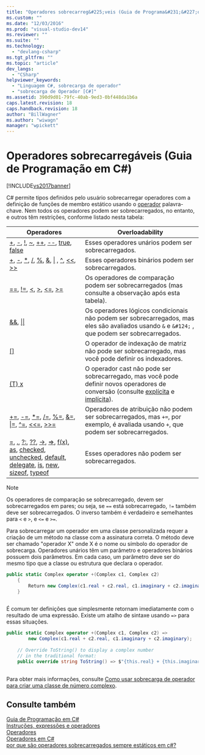 ```yaml
---
title: "Operadores sobrecarreg&#225;veis (Guia de Programa&#231;&#227;o em C#) | Microsoft Docs"
ms.custom: ""
ms.date: "12/03/2016"
ms.prod: "visual-studio-dev14"
ms.reviewer: ""
ms.suite: ""
ms.technology: 
  - "devlang-csharp"
ms.tgt_pltfrm: ""
ms.topic: "article"
dev_langs: 
  - "CSharp"
helpviewer_keywords: 
  - "Linguagem C#, sobrecarga de operador"
  - "sobrecarga de Operador [C#]"
ms.assetid: 390d9d01-79fc-40ab-9ed3-0bf448da1b6a
caps.latest.revision: 18
caps.handback.revision: 18
author: "BillWagner"
ms.author: "wiwagn"
manager: "wpickett"
---
```

# Operadores sobrecarreg&#225;veis (Guia de Programa&#231;&#227;o em C#)
[!INCLUDE[vs2017banner](../../../csharp/includes/vs2017banner.md)]

C\# permite tipos definidos pelo usuário sobrecarregar operadores com a definição de funções de membro estático usando o [operador](../../../csharp/language-reference/keywords/operator.md) palavra\-chave.  Nem todos os operadores podem ser sobrecarregados, no entanto, e outros têm restrições, conforme listado nesta tabela:  
  
|Operadores|Overloadability|  
|----------------|---------------------|  
|[\+](../../../csharp/language-reference/operators/addition-operator.md), [\-](../../../csharp/language-reference/operators/subtraction-operator.md), [\!](../../../csharp/language-reference/operators/logical-negation-operator.md), [~](../../../csharp/language-reference/operators/bitwise-complement-operator.md), [\+\+](../../../csharp/language-reference/operators/increment-operator.md), [\-\-](../../../csharp/language-reference/operators/decrement-operator.md), [true](../../../csharp/language-reference/keywords/true.md), [false](../../../csharp/language-reference/keywords/false.md)|Esses operadores unários podem ser sobrecarregados.|  
|[\+](../../../csharp/language-reference/operators/addition-operator.md), [\-](../../../csharp/language-reference/operators/subtraction-operator.md), [\*](../../../csharp/language-reference/operators/multiplication-operator.md), [\/](../../../csharp/language-reference/operators/division-operator.md), [%](../../../csharp/language-reference/operators/modulus-operator.md), [&](../../../visual-basic/language-reference/operators/and-operator.md),                               [&#124;](../../../csharp/language-reference/operators/or-operator.md) , [^](../../../visual-basic/language-reference/operators/xor-operator.md), [\<\<](../../../csharp/language-reference/operators/left-shift-operator.md), [\>\>](../Topic/%3E%3E%20Operator%20\(C%23%20Reference\).md)|Esses operadores binários podem ser sobrecarregados.|  
|[\=\=](../../../csharp/language-reference/operators/equality-comparison-operator.md), [\!\=](../../../csharp/language-reference/operators/not-equal-operator.md), [\<](../Topic/%3C%20Operator%20\(C%23%20Reference\).md), [\>](../../../csharp/language-reference/operators/greater-than-operator.md), [\<\=](../../../csharp/language-reference/operators/less-than-equal-operator.md), [\>\=](../Topic/%3E=%20Operator%20\(C%23%20Reference\).md)|Os operadores de comparação podem ser sobrecarregados \(mas consulte a observação após esta tabela\).|  
|[&&](../../../csharp/language-reference/operators/conditional-and-operator.md), [&#124;&#124;](../../../csharp/language-reference/operators/conditional-or-operator.md)|Os operadores lógicos condicionais não podem ser sobrecarregados, mas eles são avaliados usando `&` e                               `&#124;` , que podem ser sobrecarregados.|  
|[&#91;&#93;](../../../csharp/language-reference/operators/index-operator.md)|O operador de indexação de matriz não pode ser sobrecarregado, mas você pode definir os indexadores.|  
|[\(T\) x](../../../csharp/language-reference/operators/invocation-operator.md)|O operador cast não pode ser sobrecarregado, mas você pode definir novos operadores de conversão \(consulte [explícita](../../../csharp/language-reference/keywords/explicit.md) e [implícita](../../../csharp/language-reference/keywords/implicit.md)\).|  
|[\+\=](../../../csharp/language-reference/operators/addition-assignment-operator.md), [\-\=](../../../csharp/language-reference/operators/subtraction-assignment-operator-1.md), [\*\=](../../../visual-basic/language-reference/operators/multiplication-assignment-operator.md), [\/\=](../../../csharp/language-reference/operators/subtraction-assignment-operator.md), [%\=](../../../csharp/language-reference/operators/modulus-assignment-operator.md), [&\=](../../../csharp/language-reference/operators/and-assignment-operator.md), [&#124;\=](../../../csharp/language-reference/operators/or-assignment-operator.md), [^\=](../../../csharp/language-reference/operators/xor-assignment-operator.md), [\<\<\=](../../../csharp/language-reference/operators/left-shift-assignment-operator.md), [\>\>\=](../../../csharp/language-reference/operators/right-shift-assignment-operator.md)|Operadores de atribuição não podem ser sobrecarregados, mas `+=`, por exemplo, é avaliada usando `+`, que podem ser sobrecarregados.|  
|[\=](../../../csharp/language-reference/operators/assignment-operator.md), [.](../../../csharp/language-reference/operators/member-access-operator.md), [?:](../../../csharp/language-reference/operators/conditional-operator.md), [??](../../../csharp/language-reference/operators/null-conditional-operator.md), [\-\>](../../../csharp/language-reference/operators/dereference-operator.md), [\=\>](../../../csharp/language-reference/operators/lambda-operator.md), [f\(x\)](../../../csharp/language-reference/operators/invocation-operator.md), [as](../../../csharp/language-reference/keywords/as.md), [checked](../../../csharp/language-reference/keywords/checked.md), [unchecked](../../../csharp/language-reference/keywords/unchecked.md), [default](../../../csharp/programming-guide/generics/default-keyword-in-generic-code.md), [delegate](../../../csharp/programming-guide/statements-expressions-operators/anonymous-methods.md), [is](../../../csharp/language-reference/keywords/is.md), [new](../../../csharp/language-reference/keywords/new.md), [sizeof](../../../csharp/language-reference/keywords/sizeof.md), [typeof](../../../csharp/language-reference/keywords/typeof.md)|Esses operadores não podem ser sobrecarregados.|  
  
> [!NOTE]
>  Os operadores de comparação se sobrecarregado, devem ser sobrecarregados em pares; ou seja, se `==` está sobrecarregado, `!=` também deve ser sobrecarregados.  O inverso também é verdadeiro e semelhantes para `<` e `>`, e `<=` e `>=`.  
  
 Para sobrecarregar um operador em uma classe personalizada requer a criação de um método na classe com a assinatura correta.  O método deve ser chamado "operador X" onde X é o nome ou símbolo do operador de sobrecarga.  Operadores unários têm um parâmetro e operadores binários possuem dois parâmetros.  Em cada caso, um parâmetro deve ser do mesmo tipo que a classe ou estrutura que declara o operador.  
  
```c#  
public static Complex operator +(Complex c1, Complex c2)  
    {  
        Return new Complex(c1.real + c2.real, c1.imaginary + c2.imaginary);  
    }  
  
```  
  
 É comum ter definições que simplesmente retornam imediatamente com o resultado de uma expressão.  Existe um atalho de sintaxe usando `=>` para essas situações.  
  
```c#  
public static Complex operator +(Complex c1, Complex c2) =>  
        new Complex(c1.real + c2.real, c1.imaginary + c2.imaginary);  
  
    // Override ToString() to display a complex number   
    // in the traditional format:  
    public override string ToString() => $"{this.real} + {this.imaginary}";  
  
```  
  
 Para obter mais informações, consulte [Como usar sobrecarga de operador para criar uma classe de número complexo](../../../csharp/programming-guide/statements-expressions-operators/how-to-use-operator-overloading-to-create-a-complex-number-class.md).  
  
## Consulte também  
 [Guia de Programação em C\#](../../../csharp/programming-guide/index.md)   
 [Instruções, expressões e operadores](../../../visual-basic/reference/command-line-compiler/index.md)   
 [Operadores](../../../csharp/programming-guide/statements-expressions-operators/operators.md)   
 [Operadores em C\#](../../../csharp/language-reference/operators/index.md)   
 [por que são operadores sobrecarregados sempre estáticos em c\#?](http://go.microsoft.com/fwlink/?LinkId=112383)